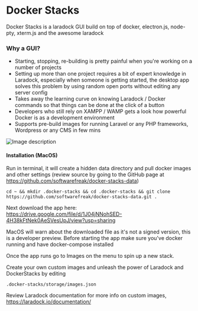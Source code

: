 # Docker Stacks
Docker Stacks is a laradock GUI build on top of docker, electron.js, node-pty, xterm.js and the awesome laradock

### Why a GUI?

- Starting, stopping, re-building is pretty painful when you're working on a number of projects
- Setting up more than one project requires a bit of expert knowledge in Laradock, especially when someone is getting started, the desktop app solves this problem by using random open ports without editing any server config
- Takes away the learning curve on knowing Laradock / Docker commands so that things can be done at the click of a button
- Developers who still rely on XAMPP / WAMP gets a look how powerful Docker is as a development environment
- Supports pre-build images for running Laravel or any PHP frameworks, Wordpress or any CMS in few mins


![Image description](https://github.com/softwarefreak/docker-stacks/blob/master/Screenshot%202020-04-12%20at%2011.33.41%20AM.png?raw=true)

#### Installation (MacOS)

Run in terminal, it will create a hidden data directory and pull docker images and other settings (review source by going to the GitHub page at https://github.com/softwarefreak/docker-stacks-data)

```
cd ~ && mkdir .docker-stacks && cd .docker-stacks && git clone https://github.com/softwarefreak/docker-stacks-data.git .

```

Next download the app here: https://drive.google.com/file/d/1J04jNNohSED-4H38kFtNek0AeSVesUpJ/view?usp=sharing

MacOS will warn about the downloaded file as it's not a signed version, this is a developer preview. Before starting the app make sure you've docker running and have docker-compose installed

Once the app runs go to Images on the menu to spin up a new stack.

Create your own custom images and unleash the power of Laradock and DockerStacks by editing

```
.docker-stacks/storage/images.json
```
Review Laradock documentation for more info on custom images, https://laradock.io/documentation/
